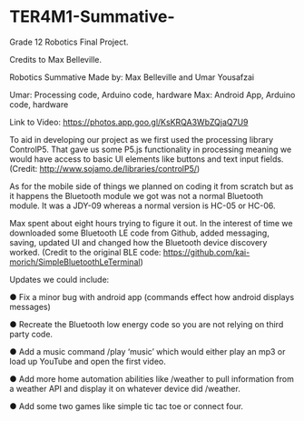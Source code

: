 # TER4M1-Summative-
Grade 12 Robotics Final Project.

Credits to Max Belleville. 

Robotics Summative
Made by: Max Belleville and Umar Yousafzai

Umar: Processing code, Arduino code, hardware
Max: Android App, Arduino code, hardware

Link to Video: https://photos.app.goo.gl/KsKRQA3WbZQjaQ7U9

To aid in developing our project as we first used the processing library ControlP5. That gave us some P5.js functionality in processing meaning we would have access to basic UI elements like buttons and text input fields. (Credit: http://www.sojamo.de/libraries/controlP5/)

As for the mobile side of things we planned on coding it from scratch but as it happens the Bluetooth module we got was not a normal Bluetooth module. It was a JDY-09 whereas a normal version is HC-05 or HC-06.

Max spent about eight hours trying to figure it out. In the interest of time we downloaded some Bluetooth LE code from Github, added messaging, saving, updated UI and changed how the Bluetooth device discovery worked. (Credit to the original BLE code: https://github.com/kai-morich/SimpleBluetoothLeTerminal)

Updates we could include:

●	Fix a minor bug with android app (commands effect how android displays messages)

●	Recreate the Bluetooth low energy code so you are not relying on third party code.

●	Add a music command /play ‘music’ which would either play an mp3 or load up YouTube and open the first video.

●	Add more home automation abilities like /weather to pull information from a weather API and display it on whatever device did /weather.

●	Add some two games like simple tic tac toe or connect four. 
